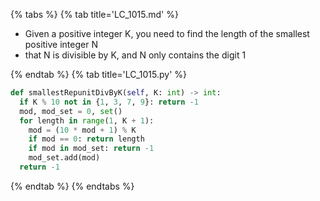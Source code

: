 {% tabs %}
{% tab title='LC_1015.md' %}

* Given a positive integer K, you need to find the length of the smallest positive integer N
* that N is divisible by K, and N only contains the digit 1

{% endtab %}
{% tab title='LC_1015.py' %}

```py
def smallestRepunitDivByK(self, K: int) -> int:
  if K % 10 not in {1, 3, 7, 9}: return -1
  mod, mod_set = 0, set()
  for length in range(1, K + 1):
    mod = (10 * mod + 1) % K
    if mod == 0: return length
    if mod in mod_set: return -1
    mod_set.add(mod)
  return -1
```

{% endtab %}
{% endtabs %}